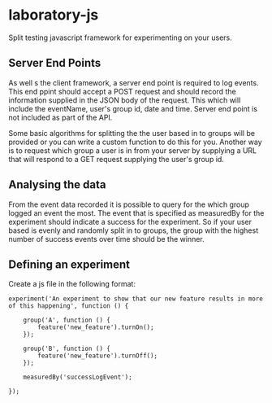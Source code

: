 laboratory-js
===============

Split testing javascript framework for experimenting on your users.

Server End Points
-----------------

As well s the client framework, a server end point is required to log events. This end ppint should accept a POST request and should record the information supplied in the JSON body of the request. This which will include the eventName, user's group id, date and time. Server end point is not included as part of the API.

Some basic algorithms for splitting the the user based in to groups will be provided or you can write a custom function to do this for you. Another way is to request which group a user is in from your server by supplying a URL that will respond to a GET request supplying the user's group id. 

Analysing the data
--------------------

From the event data recorded it is possible to query for the which group logged an event the most. The event that is specified as measuredBy for the experiment should indicate a success for the experiment. So if your user based is evenly and randomly split in to groups, the group with the highest number of success events over time should be the winner.

Defining an experiment
----------------------

Create a js file in the following format:

    experiment('An experiment to show that our new feature results in more of this happening', function () {
    
        group('A', function () {
            feature('new_feature').turnOn();
        });
    
        group('B', function () {
            feature('new_feature').turnOff();
        });
    
        measuredBy('successLogEvent');
    
    });


